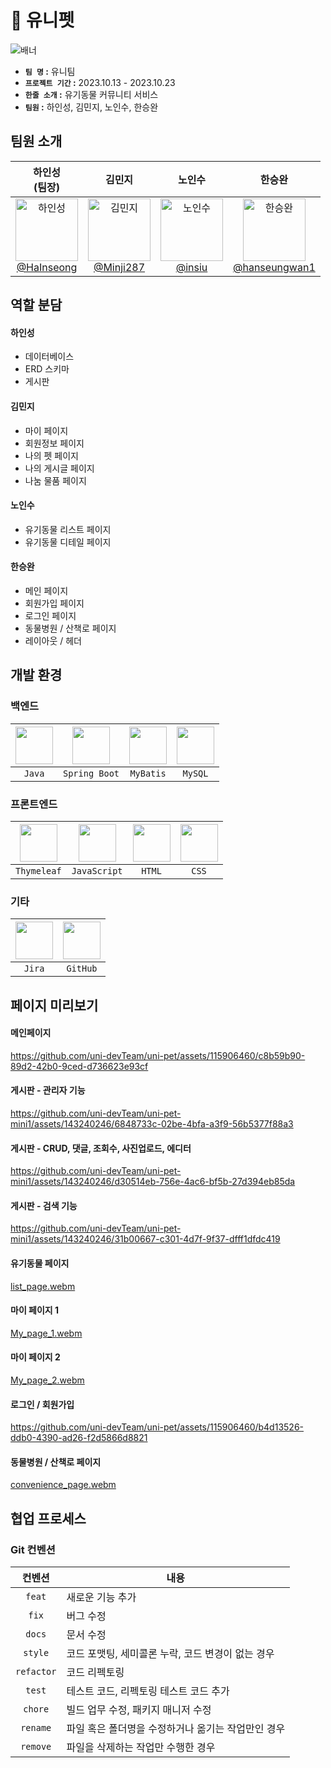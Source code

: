 
🐶 유니펫
===
![배너](https://github.com/uni-devTeam/uni-pet/assets/115906460/513a7c0e-a3d2-4507-9399-85376128d679)

- **`팀 명` :**  유니팀
- **`프로젝트 기간` :** 2023.10.13 - 2023.10.23
- **`한줄 소개` :** 유기동물 커뮤니티 서비스
- **`팀원` :** 하인성, 김민지, 노인수, 한승완

팀원 소개
---
| 하인성<br>(팀장) | 김민지<br> | 노인수<br> | 한승완<br>|
| :---: | :---: | :---: | :---: |
| <img alt="하인성" src="https://github.com/uni-devTeam/uni-pet/assets/115906460/67563c8b-cfcf-45cb-8205-dec87fe0675c"  width="100"><br>[@HaInseong](https://github.com/HaInseong)| <img alt="김민지" src="https://github.com/uni-devTeam/uni-pet/assets/115906460/2884c5e2-68b5-40df-8b9a-6c3317d1993a"  width="100"> <br>[@Minji287](https://github.com/Minji287) | <img alt="노인수" src="https://github.com/uni-devTeam/uni-pet/assets/115906460/f91bb206-e524-4905-a637-467a4d6c5b34" width="100"> <br>[@insiu](https://github.com/insiu) | <img alt="한승완" src="https://github.com/uni-devTeam/uni-pet/assets/115906460/b6018775-a5d6-41a3-9bf5-747d412ed369"  width="100"><br>[@hanseungwan1](https://github.com/hanseungwan1)|


역할 분담
---
#### 하인성
- 데이터베이스
- ERD 스키마
- 게시판
#### 김민지
- 마이 페이지
- 회원정보 페이지
- 나의 펫 페이지
- 나의 게시글 페이지
- 나눔 물품 페이지
#### 노인수
- 유기동물 리스트 페이지
- 유기동물 디테일 페이지
#### 한승완
- 메인 페이지
- 회원가입 페이지
- 로그인 페이지
- 동물병원 / 산책로 페이지
- 레이아웃 / 헤더

개발 환경
---

### 백엔드
|<img src="https://github.com/uni-devTeam/uni-pet/assets/115906460/dd8cd9db-2e45-4b37-bb50-2be7c036d73e" width="60">|<img src="https://github.com/uni-devTeam/uni-pet/assets/115906460/b4f50915-64b6-4e2b-a192-9f11b2a17f91" width="60"/>|<img src="https://github.com/uni-devTeam/uni-pet/assets/115906460/4caccb38-c0dd-4269-a23c-6bd0a63eee88" width="60"/>|<img src="https://github.com/uni-devTeam/uni-pet/assets/115906460/b3478fa5-fb29-44b3-b3de-62aa104c8029" width="60"/>|
|:---:|:---:|:---:|:---:|
|`Java`|`Spring Boot`|`MyBatis`|`MySQL`|

### 프론트엔드
|<img src="https://github.com/uni-devTeam/uni-pet/assets/115906460/325b6e44-fa47-46d8-a5fd-0802ab809cc9" width="60"/>|<img src="https://github.com/uni-devTeam/uni-pet/assets/115906460/5368f991-80d8-4181-826e-95b0390f5b6e" width="60"/>|<img src="https://github.com/uni-devTeam/uni-pet/assets/115906460/a725b7dd-13c7-450f-94fd-b28fc41eac59" width="60"/>|<img src="https://github.com/uni-devTeam/uni-pet/assets/115906460/e2df7841-01fe-44f5-a2db-22e42f8371c3" width="60"/>|
|:---:|:---:|:---:|:---:|
|`Thymeleaf`|`JavaScript`|`HTML`|`CSS`|

### 기타
|<img src="https://github.com/uni-devTeam/uni-pet/assets/115906460/6b33fe28-faaf-4710-a092-b92f45ee8252" width="60"/>|<img src="https://github.com/uni-devTeam/uni-pet/assets/115906460/ddb42da1-1a7a-4fa4-b10b-012d990a9f1a" width="60"/>|
|:---:|:---:|
|`Jira`|`GitHub`|

페이지 미리보기
---

#### 메인페이지 


https://github.com/uni-devTeam/uni-pet/assets/115906460/c8b59b90-89d2-42b0-9ced-d736623e93cf


#### 게시판 - 관리자 기능
https://github.com/uni-devTeam/uni-pet-mini1/assets/143240246/6848733c-02be-4bfa-a3f9-56b5377f88a3

#### 게시판 - CRUD, 댓글, 조회수, 사진업로드, 에디터
https://github.com/uni-devTeam/uni-pet-mini1/assets/143240246/d30514eb-756e-4ac6-bf5b-27d394eb85da

#### 게시판 - 검색 기능
https://github.com/uni-devTeam/uni-pet-mini1/assets/143240246/31b00667-c301-4d7f-9f37-dfff1dfdc419



#### 유기동물 페이지
[list_page.webm](https://github.com/uni-devTeam/uni-pet/assets/115906460/2e413d99-cc3b-4290-b898-cba9139652b6)


#### 마이 페이지 1
[My_page_1.webm](https://github.com/uni-devTeam/uni-pet/assets/115906460/41e1fef8-abd2-46b3-a9cf-075d2e95d2c6)

#### 마이 페이지 2
[My_page_2.webm](https://github.com/uni-devTeam/uni-pet/assets/115906460/eb909f01-5ec2-4db2-bbd5-459194dada3b)

#### 로그인 / 회원가입


https://github.com/uni-devTeam/uni-pet/assets/115906460/b4d13526-ddb0-4390-ad26-f2d5866d8821


#### 동물병원 / 산책로 페이지
[convenience_page.webm](https://github.com/uni-devTeam/uni-pet/assets/115906460/a7f99018-150f-486c-ab31-f8365af040b6)


협업 프로세스
---

### Git 컨벤션
| 컨벤션 | 내용 |
| :---: | --- |
| `feat` | 새로운 기능 추가 |
| `fix` | 버그 수정 |
| `docs` | 문서 수정 |
| `style` | 코드 포맷팅, 세미콜론 누락, 코드 변경이 없는 경우 |
| `refactor` | 코드 리펙토링 |
| `test` | 테스트 코드, 리펙토링 테스트 코드 추가 |
| `chore` | 빌드 업무 수정, 패키지 매니저 수정 |
| `rename` | 파일 혹은 폴더명을 수정하거나 옮기는 작업만인 경우 |
| `remove` | 파일을 삭제하는 작업만 수행한 경우 |
